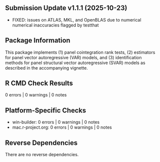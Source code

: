 ## Submission Update v1.1.1 (2025-10-23)
- FIXED: issues on ATLAS, MKL, and OpenBLAS due to numerical numerical inaccuracies flagged by testthat

## Package Information
This package implements (1) panel cointegration rank tests, (2) estimators for panel vector autoregressive (VAR) models, and (3) identification methods for panel structural vector autoregressive (SVAR) models as described in the accompanying vignette.

## R CMD Check Results
0 errors | 0 warnings | 0 notes

## Platform-Specific Checks
- win-builder: 0 errors | 0 warnings | 0 notes
- mac.r-project.org: 0 errors | 0 warnings | 0 notes

## Reverse Dependencies
There are no reverse dependencies.


